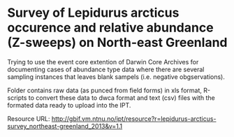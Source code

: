 # Survey of Lepidurus arcticus occurence and relative abundance (Z-sweeps) on North-east Greenland

Trying to use the event core extention of Darwin Core Archives for documenting cases of abundance type data where there are several sampling instances that leaves blank sampels (i.e. negative obgservations). 

Folder contains raw data (as punced from field forms) in xls format, R-scripts to convert these data to dwca format and text (csv) files with the formated data ready to upload into the IPT. 

Resource URL: http://gbif.vm.ntnu.no/ipt/resource?r=lepidurus-arcticus-survey_northeast-greenland_2013&v=1.1
